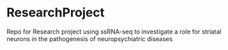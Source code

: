 # ResearchProject
Repo for Research project using ssRNA-seq to investigate a role for striatal neurons in the pathogenesis of neuropsychiatric diseases
